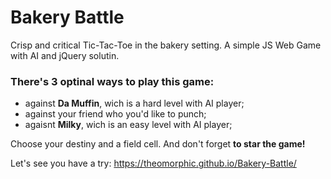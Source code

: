# Bakery Battle
Сrisp and critical Tic-Tac-Toe in the bakery setting. A simple JS Web Game with AI and jQuery solutin. 

### There's 3 optinal ways to play this game:
* against **Da Muffin**, wich is a hard level with AI player;
* against your friend who you'd like to punch;
* agaisnt **Milky**, wich is an easy level with AI player;

Choose your destiny and a field cell. And don't forget **to star the game!**

Let's see you have a try: https://theomorphic.github.io/Bakery-Battle/
